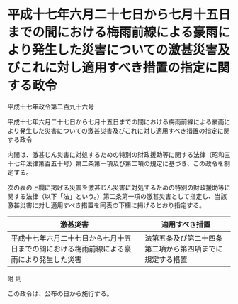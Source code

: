 # 平成十七年六月二十七日から七月十五日までの間における梅雨前線による豪雨により発生した災害についての激甚災害及びこれに対し適用すべき措置の指定に関する政令

平成十七年政令第二百九十六号

平成十七年六月二十七日から七月十五日までの間における梅雨前線による豪雨により発生した災害についての激甚災害及びこれに対し適用すべき措置の指定に関する政令

内閣は、激甚じん災害に対処するための特別の財政援助等に関する法律（昭和三十七年法律第百五十号）第二条第一項及び第二項の規定に基づき、この政令を制定する。

次の表の上欄に掲げる災害を激甚じん災害に対処するための特別の財政援助等に関する法律（以下「法」という。）第二条第一項の激甚災害として指定し、当該激甚災害に対し適用すべき措置を同表の下欄に掲げるとおり指定する。

激甚災害 | 適用すべき措置  
---|---  
平成十七年六月二十七日から七月十五日までの間における梅雨前線による豪雨により発生した災害 | 法第五条及び第二十四条第二項から第四項までに規定する措置  
  
附 則

この政令は、公布の日から施行する。
